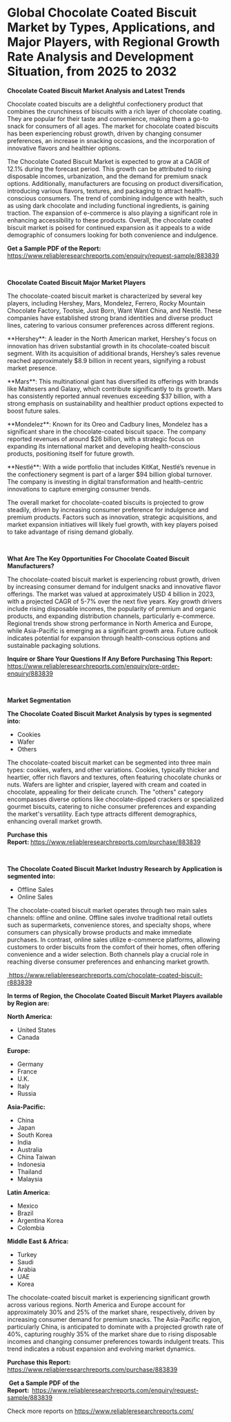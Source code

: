 <p><h1>Global Chocolate Coated Biscuit Market by Types, Applications, and Major Players, with Regional Growth Rate Analysis and Development Situation, from 2025 to 2032</h1></p><p><strong>Chocolate Coated Biscuit Market Analysis and Latest Trends</strong></p>
<p><p>Chocolate coated biscuits are a delightful confectionery product that combines the crunchiness of biscuits with a rich layer of chocolate coating. They are popular for their taste and convenience, making them a go-to snack for consumers of all ages. The market for chocolate coated biscuits has been experiencing robust growth, driven by changing consumer preferences, an increase in snacking occasions, and the incorporation of innovative flavors and healthier options.</p><p>The Chocolate Coated Biscuit Market is expected to grow at a CAGR of 12.1% during the forecast period. This growth can be attributed to rising disposable incomes, urbanization, and the demand for premium snack options. Additionally, manufacturers are focusing on product diversification, introducing various flavors, textures, and packaging to attract health-conscious consumers. The trend of combining indulgence with health, such as using dark chocolate and including functional ingredients, is gaining traction. The expansion of e-commerce is also playing a significant role in enhancing accessibility to these products. Overall, the chocolate coated biscuit market is poised for continued expansion as it appeals to a wide demographic of consumers looking for both convenience and indulgence.</p></p>
<p><strong>Get a Sample PDF of the Report:&nbsp;</strong> <a href="https://www.reliableresearchreports.com/enquiry/request-sample/883839?utm_campaign=2729&utm_medium=2&utm_source=Github&utm_content=ia&utm_term=07042025&utm_id=chocolate-coated-biscuit">https://www.reliableresearchreports.com/enquiry/request-sample/883839</a></p>
<p>&nbsp;</p>
<p><strong>Chocolate Coated Biscuit Major Market Players</strong></p>
<p><p>The chocolate-coated biscuit market is characterized by several key players, including Hershey, Mars, Mondelez, Ferrero, Rocky Mountain Chocolate Factory, Tootsie, Just Born, Want Want China, and Nestlé. These companies have established strong brand identities and diverse product lines, catering to various consumer preferences across different regions.</p><p>**Hershey**: A leader in the North American market, Hershey's focus on innovation has driven substantial growth in its chocolate-coated biscuit segment. With its acquisition of additional brands, Hershey’s sales revenue reached approximately $8.9 billion in recent years, signifying a robust market presence.</p><p>**Mars**: This multinational giant has diversified its offerings with brands like Maltesers and Galaxy, which contribute significantly to its growth. Mars has consistently reported annual revenues exceeding $37 billion, with a strong emphasis on sustainability and healthier product options expected to boost future sales.</p><p>**Mondelez**: Known for its Oreo and Cadbury lines, Mondelez has a significant share in the chocolate-coated biscuit space. The company reported revenues of around $26 billion, with a strategic focus on expanding its international market and developing health-conscious products, positioning itself for future growth.</p><p>**Nestlé**: With a wide portfolio that includes KitKat, Nestlé’s revenue in the confectionery segment is part of a larger $94 billion global turnover. The company is investing in digital transformation and health-centric innovations to capture emerging consumer trends.</p><p>The overall market for chocolate-coated biscuits is projected to grow steadily, driven by increasing consumer preference for indulgence and premium products. Factors such as innovation, strategic acquisitions, and market expansion initiatives will likely fuel growth, with key players poised to take advantage of rising demand globally.</p></p>
<p>&nbsp;</p>
<p><strong>What Are The Key Opportunities For Chocolate Coated Biscuit Manufacturers?</strong></p>
<p><p>The chocolate-coated biscuit market is experiencing robust growth, driven by increasing consumer demand for indulgent snacks and innovative flavor offerings. The market was valued at approximately USD 4 billion in 2023, with a projected CAGR of 5-7% over the next five years. Key growth drivers include rising disposable incomes, the popularity of premium and organic products, and expanding distribution channels, particularly e-commerce. Regional trends show strong performance in North America and Europe, while Asia-Pacific is emerging as a significant growth area. Future outlook indicates potential for expansion through health-conscious options and sustainable packaging solutions.</p></p>
<p><strong>Inquire or Share Your Questions If Any Before Purchasing This Report:</strong> <a href="https://www.reliableresearchreports.com/enquiry/pre-order-enquiry/883839?utm_campaign=2729&utm_medium=2&utm_source=Github&utm_content=ia&utm_term=07042025&utm_id=chocolate-coated-biscuit">https://www.reliableresearchreports.com/enquiry/pre-order-enquiry/883839</a></p>
<p>&nbsp;</p>
<p><strong>Market Segmentation</strong></p>
<p><strong>The Chocolate Coated Biscuit Market Analysis by types is segmented into:</strong></p>
<p><ul><li>Cookies</li><li>Wafer</li><li>Others</li></ul></p>
<p><p>The chocolate-coated biscuit market can be segmented into three main types: cookies, wafers, and other variations. Cookies, typically thicker and heartier, offer rich flavors and textures, often featuring chocolate chunks or nuts. Wafers are lighter and crispier, layered with cream and coated in chocolate, appealing for their delicate crunch. The "others" category encompasses diverse options like chocolate-dipped crackers or specialized gourmet biscuits, catering to niche consumer preferences and expanding the market's versatility. Each type attracts different demographics, enhancing overall market growth.</p></p>
<p><strong>Purchase this Report:&nbsp;</strong><a href="https://www.reliableresearchreports.com/purchase/883839?utm_campaign=2729&utm_medium=2&utm_source=Github&utm_content=ia&utm_term=07042025&utm_id=chocolate-coated-biscuit">https://www.reliableresearchreports.com/purchase/883839</a></p>
<p>&nbsp;</p>
<p><strong>The Chocolate Coated Biscuit Market Industry Research by Application is segmented into:</strong></p>
<p><ul><li>Offline Sales</li><li>Online Sales</li></ul></p>
<p><p>The chocolate-coated biscuit market operates through two main sales channels: offline and online. Offline sales involve traditional retail outlets such as supermarkets, convenience stores, and specialty shops, where consumers can physically browse products and make immediate purchases. In contrast, online sales utilize e-commerce platforms, allowing customers to order biscuits from the comfort of their homes, often offering convenience and a wider selection. Both channels play a crucial role in reaching diverse consumer preferences and enhancing market growth.</p></p>
<p><a href="https://www.reliableresearchreports.com/chocolate-coated-biscuit-r883839?utm_campaign=2729&utm_medium=2&utm_source=Github&utm_content=ia&utm_term=07042025&utm_id=chocolate-coated-biscuit">&nbsp;https://www.reliableresearchreports.com/chocolate-coated-biscuit-r883839</a></p>
<p><strong>In terms of Region, the Chocolate Coated Biscuit Market Players available by Region are:</strong></p>
<p>
    <p> <strong> North America: </strong>
        <ul>
            <li>United States</li>
            <li>Canada</li>
        </ul>
        </p> 
    <p> <strong> Europe: </strong>
        <ul>
            <li>Germany</li>
            <li>France</li>
            <li>U.K.</li>
            <li>Italy</li>
            <li>Russia</li>
        </ul>
        </p> 
    <p> <strong> Asia-Pacific: </strong>
        <ul>
            <li>China</li>
            <li>Japan</li>
            <li>South Korea</li>
            <li>India</li>
            <li>Australia</li>
            <li>China Taiwan</li>
            <li>Indonesia</li>
            <li>Thailand</li>
            <li>Malaysia</li>
        </ul>
        </p> 
    <p> <strong> Latin America: </strong>
        <ul>
            <li>Mexico</li>
            <li>Brazil</li>
            <li>Argentina Korea</li>
            <li>Colombia</li>
        </ul>
        </p> 
    <p> <strong> Middle East & Africa: </strong>
        <ul>
            <li>Turkey</li>
            <li>Saudi</li>
            <li>Arabia</li>
            <li>UAE</li>
            <li>Korea</li>
        </ul>
    </p>
    </p>
<p><p>The chocolate-coated biscuit market is experiencing significant growth across various regions. North America and Europe account for approximately 30% and 25% of the market share, respectively, driven by increasing consumer demand for premium snacks. The Asia-Pacific region, particularly China, is anticipated to dominate with a projected growth rate of 40%, capturing roughly 35% of the market share due to rising disposable incomes and changing consumer preferences towards indulgent treats. This trend indicates a robust expansion and evolving market dynamics.</p></p>
<p><strong>Purchase this Report: </strong><a href="https://www.reliableresearchreports.com/purchase/883839?utm_campaign=2729&utm_medium=2&utm_source=Github&utm_content=ia&utm_term=07042025&utm_id=chocolate-coated-biscuit">https://www.reliableresearchreports.com/purchase/883839</a></p>
<p>&nbsp;<strong>Get a Sample PDF of the Report:&nbsp;&nbsp;</strong><a href="https://www.reliableresearchreports.com/enquiry/request-sample/883839?utm_campaign=2729&utm_medium=2&utm_source=Github&utm_content=ia&utm_term=07042025&utm_id=chocolate-coated-biscuit">https://www.reliableresearchreports.com/enquiry/request-sample/883839</a></p>
<p><strong></strong></p>
<p>Check more reports on <a href="https://www.reliableresearchreports.com/?utm_campaign=2729&utm_medium=2&utm_source=Github&utm_content=ia&utm_term=07042025&utm_id=chocolate-coated-biscuit">https://www.reliableresearchreports.com/</a></p>